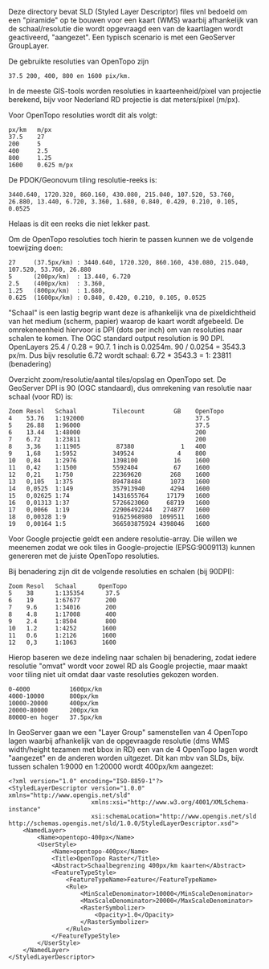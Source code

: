 Deze directory bevat SLD (Styled Layer Descriptor) files vnl bedoeld
om een "piramide" op te bouwen voor een kaart (WMS) waarbij afhankelijk
van de schaal/resolutie die wordt opgevraagd een van de kaartlagen wordt
geactiveerd, "aangezet". Een typisch scenario is met een GeoServer GroupLayer.

De gebruikte resoluties van OpenTopo zijn

```
37.5 200, 400, 800 en 1600 pix/km.
```

In de meeste GIS-tools worden resoluties in kaarteenheid/pixel van projectie berekend, bijv voor
Nederland RD projectie is dat meters/pixel (m/px).

Voor OpenTopo resoluties wordt dit als volgt:

```
px/km   m/px
37.5    27
200     5
400     2.5
800     1.25
1600    0.625 m/px
```

De PDOK/Geonovum tiling resolutie-reeks is:

```
3440.640, 1720.320, 860.160, 430.080, 215.040, 107.520, 53.760, 26.880, 13.440, 6.720, 3.360, 1.680, 0.840, 0.420, 0.210, 0.105, 0.0525
```

Helaas is dit een reeks die niet lekker past.

Om de OpenTopo resoluties toch hierin te passen kunnen we de volgende toewijzing doen:

```
27     (37.5px/km) : 3440.640, 1720.320, 860.160, 430.080, 215.040, 107.520, 53.760, 26.880
5      (200px/km)  : 13.440, 6.720
2.5    (400px/km)  : 3.360,
1.25   (800px/km)  : 1.680,
0.625  (1600px/km) : 0.840, 0.420, 0.210, 0.105, 0.0525
```

"Schaal" is een lastig begrip want deze is afhankelijk vna de pixeldichtheid van het medium (scherm, papier) waarop
de kaart wordt afgebeeld. De omrekeneenheid hiervoor is DPI (dots per inch) om van resoluties naar schalen te
komen. The OGC standard output resolution is 90 DPI. OpenLayers 25.4 / 0.28 = 90.7. 1 inch is 0.0254m.
90 / 0.0254 = 3543.3 px/m. Dus bijv resolutie 6.72 wordt schaal:  6.72 * 3543.3  = 1: 23811 (benadering)



Overzicht zoom/resolutie/aantal tiles/opslag en OpenTopo set. De GeoServer DPI is 90 (OGC standaard), dus omrekening
van resolutie naar schaal (voor RD) is:

```
Zoom Resol   Schaal          Tilecount        GB    OpenTopo
4    53.76   1:192000                               37.5
5    26.88   1:96000                                37.5
6    13.44   1:48000                                200
7    6.72    1:23811                                200
8    3,36    1:11905          87380             1   400
9    1,68    1:5952          349524            4    800
10   0,84    1:2976          1398100          16    1600
11   0,42    1:1500          5592404          67    1600
12   0,21    1:750           22369620        268    1600
13   0,105   1:375           89478484        1073   1600
14   0,0525  1:149           357913940       4294   1600
15   0,02625 1:74            1431655764     17179   1600
16   0,01313 1:37            5726623060     68719   1600
17   0,0066  1:19            22906492244   274877   1600
18   0,00328 1:9             91625968980  1099511   1600
19   0,00164 1:5             366503875924 4398046   1600
```

Voor Google projectie geldt een andere resolutie-array. Die willen we meenemen zodat
we ook tiles in Google-projectie (EPSG:9009113) kunnen genereren met de juiste OpenTopo resoluties.

Bij benadering zijn dit de volgende resoluties en schalen (bij 90DPI):

```
Zoom Resol   Schaal      OpenTopo
5    38      1:135354      37.5
6    19      1:67677       200
7    9.6     1:34016       200
8    4.8     1:17008       400
9    2.4     1:8504        800
10   1.2     1:4252       1600
11   0.6     1:2126       1600
12   0,3     1:1063       1600
```

Hierop baseren we deze indeling naar schalen bij benadering, zodat iedere resolutie "omvat" wordt voor zowel RD als
Google projectie, maar maakt voor tiling niet uit omdat daar vaste resoluties gekozen worden.

```
0-4000           1600px/km
4000-10000       800px/km
10000-20000      400px/km
20000-80000      200px/km
80000-en hoger   37.5px/km
```

In GeoServer gaan we een "Layer Group" samenstellen van 4 OpenTopo lagen waarbij afhankelijk van de opgevraagde
resolutie (dms WMS width/height tezamen met bbox in RD) een van de 4 OpenTopo lagen wordt "aangezet" en de anderen
worden uitgezet. Dit kan mbv van SLDs, bijv. tussen schalen 1:9000 en 1:20000 wordt 400px/km aangezet:

```
<?xml version="1.0" encoding="ISO-8859-1"?>
<StyledLayerDescriptor version="1.0.0" xmlns="http://www.opengis.net/sld"
                       xmlns:xsi="http://www.w3.org/4001/XMLSchema-instance"
                       xsi:schemaLocation="http://www.opengis.net/sld http://schemas.opengis.net/sld/1.0.0/StyledLayerDescriptor.xsd">
    <NamedLayer>
        <Name>opentopo-400px</Name>
        <UserStyle>
            <Name>opentopo-400px</Name>
            <Title>OpenTopo Raster</Title>
            <Abstract>Schaalbegrenzing 400px/km kaarten</Abstract>
            <FeatureTypeStyle>
                <FeatureTypeName>Feature</FeatureTypeName>
                <Rule>
                    <MinScaleDenominator>10000</MinScaleDenominator>
                    <MaxScaleDenominator>20000</MaxScaleDenominator>
                    <RasterSymbolizer>
                        <Opacity>1.0</Opacity>
                    </RasterSymbolizer>
                </Rule>
            </FeatureTypeStyle>
        </UserStyle>
    </NamedLayer>
</StyledLayerDescriptor>


```
